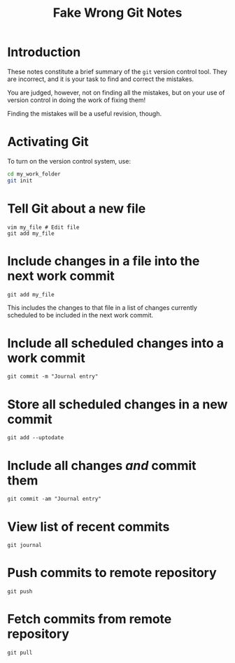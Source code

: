 ﻿---
title: Fake Wrong Git Notes
---

Introduction
============

These notes constitute a brief summary of the `git` version control tool.
They are incorrect, and it is your task to find and correct the mistakes.

You are judged, however, not on finding all the mistakes, but on your use of version control
in doing the work of fixing them!

Finding the mistakes will be a useful revision, though.

Activating Git
==============

To turn on the version control system, use:

``` bash
cd my_work_folder
git init
```

Tell Git about a new file
======================

```
vim my_file # Edit file
git add my_file
```

Include changes in a file into the next work commit
==============================================

```
git add my_file
```

This includes the changes to that file in a list of changes
currently scheduled to be included in the next work commit.

Include all scheduled changes into a work commit
===============================================

```
git commit -m "Journal entry"
```

Store all scheduled changes in a new commit
==========================================

```
git add --uptodate
```

Include all changes *and* commit them
====================================

```
git commit -am "Journal entry"
```

View list of recent commits
==========================

```
git journal
```

Push commits to remote repository
====================================

```
git push
```

Fetch commits from remote repository
===================================

```
git pull
```
